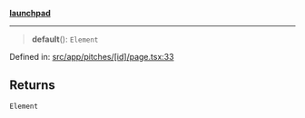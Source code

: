 [**launchpad**](index.md)

***

> **default**(): `Element`

Defined in: [src/app/pitches/\[id\]/page.tsx:33](https://github.com/victorbratov/launchpad/blob/6dd13cd77753e59ec2a031fc7279545899826925/src/app/pitches/[id]/page.tsx#L33)

## Returns

`Element`
